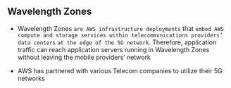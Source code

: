 ## Wavelength Zones

- Wavelength Zones `are AWS infrastructure deployments` that `embed AWS compute and storage services within telecommunications providers’ data centers` `at the edge of the 5G network`. Therefore, application traffic can reach application servers running in Wavelength Zones without leaving the mobile providers’ network

- AWS has partnered with various Telecom companies to utilize their 5G networks
